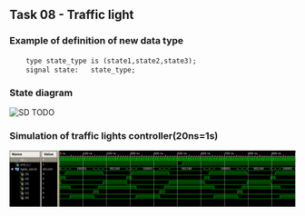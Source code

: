 ## Task 08 - Traffic light

### Example of definition of new data type
```
	type state_type is (state1,state2,state3);
	signal state:	state_type;
```
### State diagram
![SD](.png) TODO

### Simulation of traffic lights controller(20ns=1s)
![isim](isim.png)



